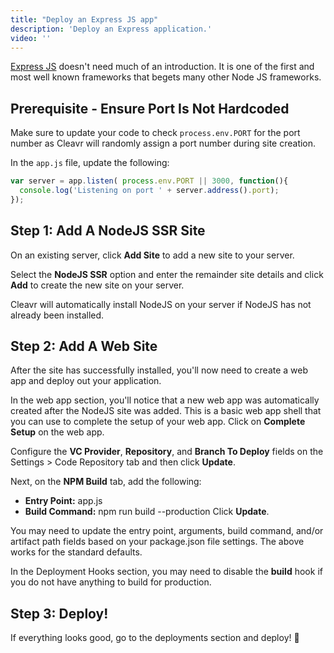 ```yaml
---
title: "Deploy an Express JS app"
description: 'Deploy an Express application.'
video: ''
---
```


[Express JS](http://expressjs.com/) doesn't need much of an introduction. It is one of the first and most well known frameworks that begets many other Node JS
frameworks.  

## Prerequisite - Ensure Port Is Not Hardcoded

Make sure to update your code to check `process.env.PORT` for the port number as Cleavr will randomly assign a port number during site creation. 

In the `app.js` file, update the following: 

```javascript
var server = app.listen( process.env.PORT || 3000, function(){
  console.log('Listening on port ' + server.address().port);
});
```

## Step 1: Add A NodeJS SSR Site

On an existing server, click **Add Site** to add a new site to your server. 

Select the **NodeJS SSR** option and enter the remainder site details and click **Add** to create the new site on your server. 

Cleavr will automatically install NodeJS on your server if NodeJS has not already been installed.  


## Step 2: Add A Web Site

After the site has successfully installed, you'll now need to create a web app and deploy out your application. 

In the web app section, you'll notice that a new web app was automatically created after the NodeJS site was added. This is a basic web app shell
that you can use to complete the setup of your web app. Click on **Complete Setup** on the web app. 

Configure the **VC Provider**, **Repository**, and **Branch To Deploy** fields on the Settings > Code Repository tab and then click **Update**.

Next, on the **NPM Build** tab, add the following: 
- **Entry Point:** app.js
- **Build Command:** npm run build --production
Click **Update**. 

<base-info>
You may need to update the entry point, arguments, build command, and/or artifact path fields based on your package.json file settings. 
The above works for the standard defaults.
</base-info>

In the Deployment Hooks section, you may need to disable the **build** hook if you do not have anything to build for production. 

## Step 3: Deploy! 
If everything looks good, go to the deployments section and deploy! 🚀
